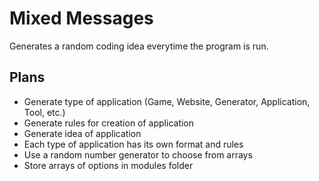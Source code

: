 # Mixed Messages 
Generates a random coding idea everytime the program is run.

## Plans
- Generate type of application (Game, Website, Generator, Application, Tool, etc.)
- Generate rules for creation of application
- Generate idea of application
- Each type of application has its own format and rules
- Use a random number generator to choose from arrays
- Store arrays of options in modules folder
